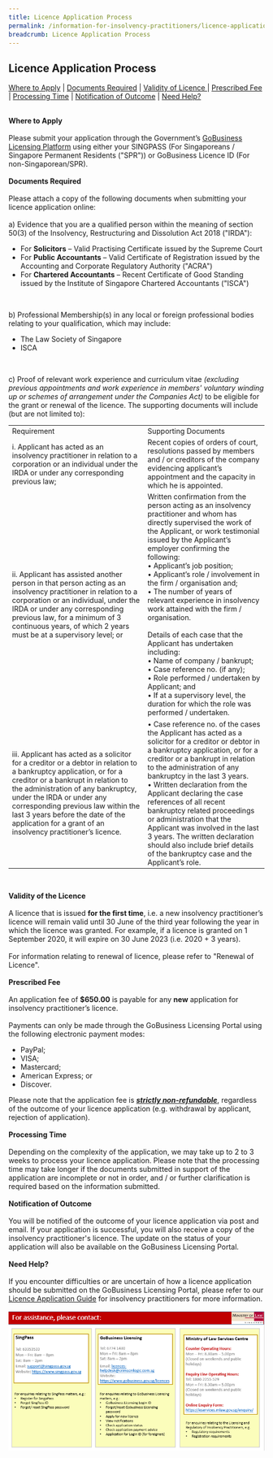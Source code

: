 ```yaml
---
title: Licence Application Process
permalink: /information-for-insolvency-practitioners/licence-application-process/
breadcrumb: Licence Application Process
---
```

**Licence Application Process**
---
<a href="#Where to Apply">Where to Apply</a>  |  <a href="#Documents Required">Documents Required</a>  |  <a href="#Validity of Licence">Validity of Licence </a>  |  <a href="#Prescribed Fee">Prescribed Fee</a>  |  <a href="#Processing Time">Processing Time</a>  |  <a href="#Notification of Outcome">Notification of Outcome</a>  |  <a href="#Need Help?">Need Help?</a><br>

![]()
<br>
<a id="Where to Apply"></a>**Where to Apply**
<br><br>
Please submit your application through the Government’s [GoBusiness Licensing Platform](https://licence1.business.gov.sg/feportal/web/frontier/home?p_p_id=58&p_p_lifecycle=0&p_p_state=maximized&saveLastPath=false) using either your SINGPASS (For Singaporeans / Singapore Permanent Residents ("SPR")) or GoBusiness Licence ID (For non-Singaporean/SPR).
<br><br>
<a id="Documents Required"></a>**Documents Required**
<br><br>
Please attach a copy of the following documents when submitting your licence application online:
<br><br>
a) Evidence that you are a qualified person within the meaning of section 50(3) of the Insolvency, Restructuring and Dissolution Act 2018 ("IRDA"):
<br>
* For **Solicitors** – Valid Practising Certificate issued by the Supreme Court <br>
* For **Public Accountants** – Valid Certificate of Registration issued by the Accounting and Corporate Regulatory Authority ("ACRA") <br>
* For **Chartered Accountants** – Recent Certificate of Good Standing issued by the Institute of Singapore Chartered Accountants ("ISCA")
<br>

b) Professional Membership(s) in any local or foreign professional bodies relating to your qualification, which may include:
<br>
* The Law Society of Singapore
* ISCA
<br>

c) Proof of relevant work experience and curriculum vitae *(excluding previous appointments and work experience in members' voluntary winding up or schemes of arrangement under the Companies Act)* to be eligible for the grant or renewal of the licence. The supporting documents will include (but are not limited to):
<br>
<table>
<tr>
  <td>Requirement</td>
  <td>Supporting Documents</td>
 </tr>
 <tr>
  <td>i.	Applicant has acted as an insolvency practitioner in relation to a corporation or an individual under the IRDA or under any corresponding previous law;</td>
  <td>
Recent copies of orders of court, resolutions passed by members and / or creditors of the company evidencing applicant’s appointment and the capacity in which he is appointed.<br>


</td>
 </tr>
 <tr>
  <td>ii.	Applicant has assisted another person in that person acting as an insolvency practitioner in relation to a corporation or an individual, under the IRDA or under any corresponding previous law, for a minimum of 3 continuous years, of which 2 years must be at a supervisory level; or
</td>
  <td>Written confirmation from the person acting as an insolvency practitioner and whom has directly supervised the work of the Applicant, or work testimonial issued by the Applicant’s employer confirming the following:<br>
•	Applicant’s job position;<br>
•	Applicant’s role / involvement in the firm / organisation and; <br>
• The number of years of relevant experience in insolvency work attained with the firm / organisation. <br><br>
Details of each case that the Applicant has undertaken including:<br>
•	Name of company / bankrupt; <br>
•	Case reference no. (if any);<br>
• Role performed / undertaken by Applicant; and<br>
•	If at a supervisory level, the duration for which the role was performed / undertaken.<br>
</td>
 </tr>
 <tr>
  <td>iii.	Applicant has acted as a solicitor for a creditor or a debtor in relation to a bankruptcy application, or for a creditor or a bankrupt in relation to the administration of any bankruptcy, under the IRDA or under any corresponding previous law within the last 3 years before the date of the application for a grant of an insolvency practitioner’s licence. </td>
 <td>
•	Case reference no. of the cases the Applicant has acted as a solicitor for a creditor or debtor in a bankruptcy application, or for a creditor or a bankrupt in relation to the administration of any bankruptcy in the last 3 years.<br>
•	Written declaration from the Applicant declaring the case references of all recent bankruptcy related proceedings or administration that the Applicant was involved in the last 3 years. The written declaration should also include brief details of the bankruptcy case and the Applicant’s role. 
</td>
 </tr>
  </table><br>

<a id="Validity of the Licence"></a>**Validity of the Licence**
<br><br>
A licence that is issued **for the first time**, i.e. a new insolvency practitioner’s licence will remain valid until 30 June of the third year following the year in which the licence was granted. For example, if a licence is granted on 1 September 2020, it will expire on 30 June 2023 (i.e. 2020 + 3 years).
<br><br>
For information relating to renewal of licence, please refer to "Renewal of Licence".
<br><br>
<a id="Prescribed Fee"></a>**Prescribed Fee**
<br><br> 
An application fee of **$650.00** is payable for any **new** application for insolvency practitioner’s licence. 
<br><br>Payments can only be made through the GoBusiness Licensing Portal using the following electronic payment modes:
<br>
* PayPal;<br>
* VISA;<br>
* Mastercard;<br>
* American Express; or<br>
* Discover.<br>


Please note that the application fee is <ins>_**strictly non-refundable**_</ins>, regardless of the outcome of your licence application (e.g. withdrawal by applicant, rejection of application).
<br><br>
<a id="Processing Time"></a>**Processing Time**
<br><br>
Depending on the complexity of the application, we may take up to 2 to 3 weeks to process your licence application. Please note that the processing time may take longer if the documents submitted in support of the application are incomplete or not in order, and / or further clarification is required based on the information submitted.
<br><br>
<a id="Notification of Outcome"></a>**Notification of Outcome**
<br><br>
You will be notified of the outcome of your licence application via post and email. If your application is successful, you will also receive a copy of the insolvency practitioner's licence. The update on the status of your application will also be available on the GoBusiness Licensing Portal.
<br><br>
<a id="Need Help?"></a>**Need Help?**
<br><br>
If you encounter difficulties or are uncertain of how a licence application should be submitted on the GoBusiness Licensing Portal, please refer to our [Licence Application Guide](/files/Licence%20Application%20Guide%20for%20Insolvency%20Practitioners.pdf) for insolvency practitioners for more information.
<br><br>
![](/images/contact%20details%20260122.jpg)
<br>
